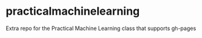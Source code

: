 # practicalmachinelearning
Extra repo for the Practical Machine Learning class that supports gh-pages
